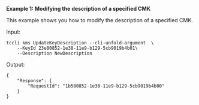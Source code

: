 **Example 1: Modifying the description of a specified CMK**

This example shows you how to modify the description of a specified CMK.

Input: 

```
tccli kms UpdateKeyDescription --cli-unfold-argument  \
    --KeyId 23e80852-1e38-11e9-b129-5cb9019b4b01\
    --Description NewDescription
```

Output: 
```
{
    "Response": {
        "RequestId": "1b580852-1e38-11e9-b129-5cb9019b4b00"
    }
}
```

